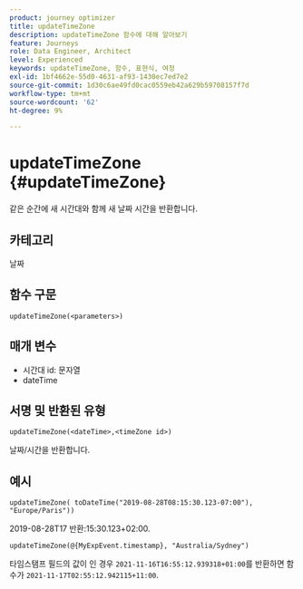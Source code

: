 ```yaml
---
product: journey optimizer
title: updateTimeZone
description: updateTimeZone 함수에 대해 알아보기
feature: Journeys
role: Data Engineer, Architect
level: Experienced
keywords: updateTimeZone, 함수, 표현식, 여정
exl-id: 1bf4662e-55d0-4631-af93-1430ec7ed7e2
source-git-commit: 1d30c6ae49fd0cac0559eb42a629b59708157f7d
workflow-type: tm+mt
source-wordcount: '62'
ht-degree: 9%

---
```


# updateTimeZone {#updateTimeZone}

같은 순간에 새 시간대와 함께 새 날짜 시간을 반환합니다.

## 카테고리

날짜

## 함수 구문

`updateTimeZone(<parameters>)`

## 매개 변수

* 시간대 id: 문자열
* dateTime

## 서명 및 반환된 유형

`updateTimeZone(<dateTime>,<timeZone id>)`

날짜/시간을 반환합니다.

## 예시

`updateTimeZone( toDateTime("2019-08-28T08:15:30.123-07:00"), "Europe/Paris"))`

2019-08-28T17 반환:15:30.123+02:00.

<!--`updateTimeZone( toDateTime("2019-08-28T08:15:30.123-07:00"), toTimeZone("Europe/Paris")))`
Returns "2019-08-28T17:15:30.123+02:00".-->

`updateTimeZone(@{MyExpEvent.timestamp}, "Australia/Sydney")`

타임스탬프 필드의 값이 인 경우 `2021-11-16T16:55:12.939318+01:00`를 반환하면 함수가 `2021-11-17T02:55:12.942115+11:00`.
